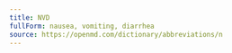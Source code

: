 ```yaml
---
title: NVD
fullForm: nausea, vomiting, diarrhea
source: https://openmd.com/dictionary/abbreviations/n
---
```

